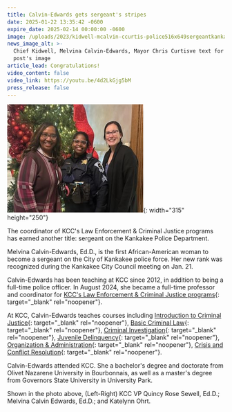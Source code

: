 ```yaml
---
title: Calvin-Edwards gets sergeant's stripes
date: 2025-01-22 13:35:42 -0600
expire_date: 2025-02-14 00:00:00 -0600
image: /uploads/2023/kidwell-mcalvin-ccurtis-police516x649sergeantkankakee.jpg
news_image_alt: >-
  Chief Kidwell, Melvina Calvin-Edwards, Mayor Chris Curtisve text for the
  post's image
article_lead: Congratulations!
video_content: false
video_link: https://youtu.be/4d2LkGjg5bM
press_release: false
---
```

![(Left-Right) KCC VP Quincy Rose Sewell, Melvina Calvin Edwards, and Katelynn Ohrt.](/uploads/2023/qrosesewell-mcalvinedwardskohrtpolice315x250.jpg "Melvina Calvin Edwards &#40;Center&#41;"){: width="315" height="250"}

The coordinator of KCC's Law Enforcement & Criminal Justice programs has earned another title: sergeant on the Kankakee Police Department.

Melvina Calvin-Edwards, Ed.D., is the first African-American woman to become a sergeant on the City of Kankakee police force. Her new rank was recognized during the Kankakee City Council meeting on Jan. 21.

Calvin-Edwards has been teaching at KCC since 2012, in addition to being a full-time police officer. In August 2024, she became a full-time professor and coordinator for [KCC's Law Enforcement & Criminal Justice programs](https://kcc.smartcatalogiq.com/en/current/academic-catalog/programs/law-enforcement/ "https://kcc.smartcatalogiq.com/en/current/academic-catalog/programs/law-enforcement/"){: target="_blank" rel="noopener"}.

At KCC, Calvin-Edwards teaches courses including [Introduction to Criminal Justice](https://kcc.smartcatalogiq.com/en/current/academic-catalog/courses/lawf-law-enforcement/lawf-1513){: target="_blank" rel="noopener"}, [Basic Criminal Law](https://kcc.smartcatalogiq.com/en/current/academic-catalog/courses/lawf-law-enforcement/lawf-1713){: target="_blank" rel="noopener"}, [Criminal Investigation](https://kcc.smartcatalogiq.com/en/current/academic-catalog/courses/lawf-law-enforcement/lawf-1733){: target="_blank" rel="noopener"}, [Juvenile Delinquency](https://kcc.smartcatalogiq.com/en/current/academic-catalog/courses/lawf-law-enforcement/lawf-1753){: target="_blank" rel="noopener"}, [Organization & Administration](https://kcc.smartcatalogiq.com/en/current/academic-catalog/courses/lawf-law-enforcement/lawf-2623){: target="_blank" rel="noopener"}, [Crisis and Conflict Resolution](https://kcc.smartcatalogiq.com/en/current/academic-catalog/courses/lawf-law-enforcement/lawf-2743){: target="_blank" rel="noopener"}.

Calvin-Edwards attended KCC. She a bachelor's degree and doctorate from Olivet Nazarene University in Bourbonnais, as well as a master's degree from Governors State University in University Park.

Shown in the photo above, (Left-Right) KCC VP Quincy Rose Sewell, Ed.D.; Melvina Calvin Edwards, Ed.D.; and Katelynn Ohrt.

&nbsp;
